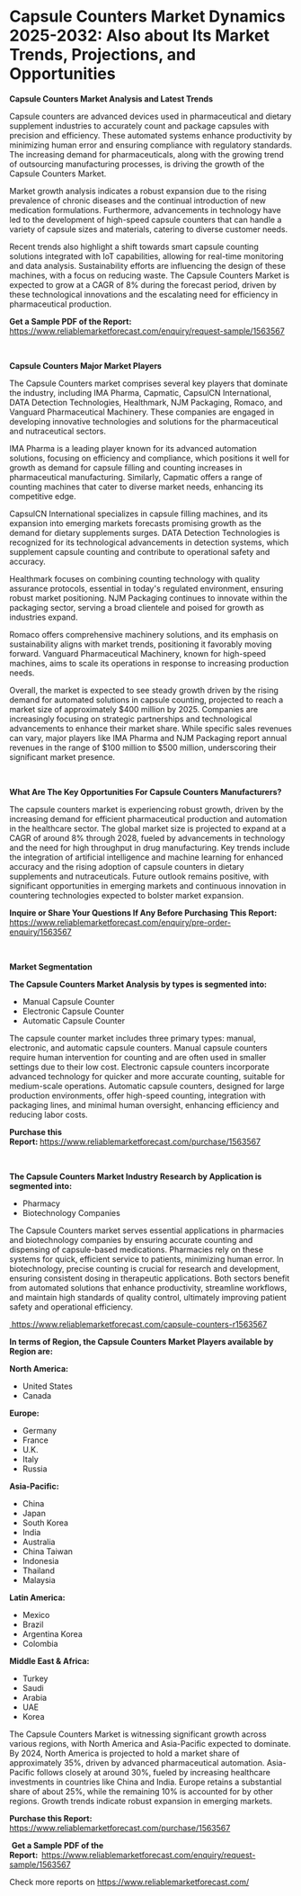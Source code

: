<p><h1>Capsule Counters Market Dynamics 2025-2032: Also about Its Market Trends, Projections, and Opportunities</h1></p><p><strong>Capsule Counters Market Analysis and Latest Trends</strong></p>
<p><p>Capsule counters are advanced devices used in pharmaceutical and dietary supplement industries to accurately count and package capsules with precision and efficiency. These automated systems enhance productivity by minimizing human error and ensuring compliance with regulatory standards. The increasing demand for pharmaceuticals, along with the growing trend of outsourcing manufacturing processes, is driving the growth of the Capsule Counters Market.</p><p>Market growth analysis indicates a robust expansion due to the rising prevalence of chronic diseases and the continual introduction of new medication formulations. Furthermore, advancements in technology have led to the development of high-speed capsule counters that can handle a variety of capsule sizes and materials, catering to diverse customer needs. </p><p>Recent trends also highlight a shift towards smart capsule counting solutions integrated with IoT capabilities, allowing for real-time monitoring and data analysis. Sustainability efforts are influencing the design of these machines, with a focus on reducing waste. The Capsule Counters Market is expected to grow at a CAGR of 8% during the forecast period, driven by these technological innovations and the escalating need for efficiency in pharmaceutical production.</p></p>
<p><strong>Get a Sample PDF of the Report:&nbsp;</strong> <a href="https://www.reliablemarketforecast.com/enquiry/request-sample/1563567?utm_campaign=2485&utm_medium=2&utm_source=Github&utm_content=ia&utm_term=22022025&utm_id=capsule-counters">https://www.reliablemarketforecast.com/enquiry/request-sample/1563567</a></p>
<p>&nbsp;</p>
<p><strong>Capsule Counters Major Market Players</strong></p>
<p><p>The Capsule Counters market comprises several key players that dominate the industry, including IMA Pharma, Capmatic, CapsulCN International, DATA Detection Technologies, Healthmark, NJM Packaging, Romaco, and Vanguard Pharmaceutical Machinery. These companies are engaged in developing innovative technologies and solutions for the pharmaceutical and nutraceutical sectors.</p><p>IMA Pharma is a leading player known for its advanced automation solutions, focusing on efficiency and compliance, which positions it well for growth as demand for capsule filling and counting increases in pharmaceutical manufacturing. Similarly, Capmatic offers a range of counting machines that cater to diverse market needs, enhancing its competitive edge.</p><p>CapsulCN International specializes in capsule filling machines, and its expansion into emerging markets forecasts promising growth as the demand for dietary supplements surges. DATA Detection Technologies is recognized for its technological advancements in detection systems, which supplement capsule counting and contribute to operational safety and accuracy.</p><p>Healthmark focuses on combining counting technology with quality assurance protocols, essential in today's regulated environment, ensuring robust market positioning. NJM Packaging continues to innovate within the packaging sector, serving a broad clientele and poised for growth as industries expand.</p><p>Romaco offers comprehensive machinery solutions, and its emphasis on sustainability aligns with market trends, positioning it favorably moving forward. Vanguard Pharmaceutical Machinery, known for high-speed machines, aims to scale its operations in response to increasing production needs.</p><p>Overall, the market is expected to see steady growth driven by the rising demand for automated solutions in capsule counting, projected to reach a market size of approximately $400 million by 2025. Companies are increasingly focusing on strategic partnerships and technological advancements to enhance their market share. While specific sales revenues can vary, major players like IMA Pharma and NJM Packaging report annual revenues in the range of $100 million to $500 million, underscoring their significant market presence.</p></p>
<p>&nbsp;</p>
<p><strong>What Are The Key Opportunities For Capsule Counters Manufacturers?</strong></p>
<p><p>The capsule counters market is experiencing robust growth, driven by the increasing demand for efficient pharmaceutical production and automation in the healthcare sector. The global market size is projected to expand at a CAGR of around 8% through 2028, fueled by advancements in technology and the need for high throughput in drug manufacturing. Key trends include the integration of artificial intelligence and machine learning for enhanced accuracy and the rising adoption of capsule counters in dietary supplements and nutraceuticals. Future outlook remains positive, with significant opportunities in emerging markets and continuous innovation in countering technologies expected to bolster market expansion.</p></p>
<p><strong>Inquire or Share Your Questions If Any Before Purchasing This Report:</strong> <a href="https://www.reliablemarketforecast.com/enquiry/pre-order-enquiry/1563567?utm_campaign=2485&utm_medium=2&utm_source=Github&utm_content=ia&utm_term=22022025&utm_id=capsule-counters">https://www.reliablemarketforecast.com/enquiry/pre-order-enquiry/1563567</a></p>
<p>&nbsp;</p>
<p><strong>Market Segmentation</strong></p>
<p><strong>The Capsule Counters Market Analysis by types is segmented into:</strong></p>
<p><ul><li>Manual Capsule Counter</li><li>Electronic Capsule Counter</li><li>Automatic Capsule Counter</li></ul></p>
<p><p>The capsule counter market includes three primary types: manual, electronic, and automatic capsule counters. Manual capsule counters require human intervention for counting and are often used in smaller settings due to their low cost. Electronic capsule counters incorporate advanced technology for quicker and more accurate counting, suitable for medium-scale operations. Automatic capsule counters, designed for large production environments, offer high-speed counting, integration with packaging lines, and minimal human oversight, enhancing efficiency and reducing labor costs.</p></p>
<p><strong>Purchase this Report:&nbsp;</strong><a href="https://www.reliablemarketforecast.com/purchase/1563567?utm_campaign=2485&utm_medium=2&utm_source=Github&utm_content=ia&utm_term=22022025&utm_id=capsule-counters">https://www.reliablemarketforecast.com/purchase/1563567</a></p>
<p>&nbsp;</p>
<p><strong>The Capsule Counters Market Industry Research by Application is segmented into:</strong></p>
<p><ul><li>Pharmacy</li><li>Biotechnology Companies</li></ul></p>
<p><p>The Capsule Counters market serves essential applications in pharmacies and biotechnology companies by ensuring accurate counting and dispensing of capsule-based medications. Pharmacies rely on these systems for quick, efficient service to patients, minimizing human error. In biotechnology, precise counting is crucial for research and development, ensuring consistent dosing in therapeutic applications. Both sectors benefit from automated solutions that enhance productivity, streamline workflows, and maintain high standards of quality control, ultimately improving patient safety and operational efficiency.</p></p>
<p><a href="https://www.reliablemarketforecast.com/capsule-counters-r1563567?utm_campaign=2485&utm_medium=2&utm_source=Github&utm_content=ia&utm_term=22022025&utm_id=capsule-counters">&nbsp;https://www.reliablemarketforecast.com/capsule-counters-r1563567</a></p>
<p><strong>In terms of Region, the Capsule Counters Market Players available by Region are:</strong></p>
<p>
    <p> <strong> North America: </strong>
        <ul>
            <li>United States</li>
            <li>Canada</li>
        </ul>
        </p> 
    <p> <strong> Europe: </strong>
        <ul>
            <li>Germany</li>
            <li>France</li>
            <li>U.K.</li>
            <li>Italy</li>
            <li>Russia</li>
        </ul>
        </p> 
    <p> <strong> Asia-Pacific: </strong>
        <ul>
            <li>China</li>
            <li>Japan</li>
            <li>South Korea</li>
            <li>India</li>
            <li>Australia</li>
            <li>China Taiwan</li>
            <li>Indonesia</li>
            <li>Thailand</li>
            <li>Malaysia</li>
        </ul>
        </p> 
    <p> <strong> Latin America: </strong>
        <ul>
            <li>Mexico</li>
            <li>Brazil</li>
            <li>Argentina Korea</li>
            <li>Colombia</li>
        </ul>
        </p> 
    <p> <strong> Middle East & Africa: </strong>
        <ul>
            <li>Turkey</li>
            <li>Saudi</li>
            <li>Arabia</li>
            <li>UAE</li>
            <li>Korea</li>
        </ul>
    </p>
    </p>
<p><p>The Capsule Counters Market is witnessing significant growth across various regions, with North America and Asia-Pacific expected to dominate. By 2024, North America is projected to hold a market share of approximately 35%, driven by advanced pharmaceutical automation. Asia-Pacific follows closely at around 30%, fueled by increasing healthcare investments in countries like China and India. Europe retains a substantial share of about 25%, while the remaining 10% is accounted for by other regions. Growth trends indicate robust expansion in emerging markets.</p></p>
<p><strong>Purchase this Report: </strong><a href="https://www.reliablemarketforecast.com/purchase/1563567?utm_campaign=2485&utm_medium=2&utm_source=Github&utm_content=ia&utm_term=22022025&utm_id=capsule-counters">https://www.reliablemarketforecast.com/purchase/1563567</a></p>
<p>&nbsp;<strong>Get a Sample PDF of the Report:&nbsp;&nbsp;</strong><a href="https://www.reliablemarketforecast.com/enquiry/request-sample/1563567?utm_campaign=2485&utm_medium=2&utm_source=Github&utm_content=ia&utm_term=22022025&utm_id=capsule-counters">https://www.reliablemarketforecast.com/enquiry/request-sample/1563567</a></p>
<p><strong></strong></p>
<p>Check more reports on <a href="https://www.reliablemarketforecast.com/?utm_campaign=2485&utm_medium=2&utm_source=Github&utm_content=ia&utm_term=22022025&utm_id=capsule-counters">https://www.reliablemarketforecast.com/</a></p>